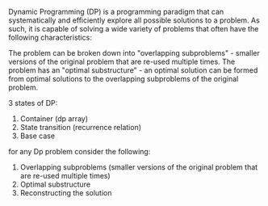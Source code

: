 Dynamic Programming (DP) is a programming paradigm that can systematically and efficiently explore all possible solutions to a problem. As such, it is capable of solving a wide variety of problems that often have the following characteristics:

The problem can be broken down into "overlapping subproblems" - smaller versions of the original problem that are re-used multiple times.
The problem has an "optimal substructure" - an optimal solution can be formed from optimal solutions to the overlapping subproblems of the original problem.

3 states of DP:
1. Container (dp array)
2. State transition (recurrence relation)
3. Base case


for any Dp problem consider the following:
1. Overlapping subproblems (smaller versions of the original problem that are re-used multiple times)
2. Optimal substructure
3. Reconstructing the solution
